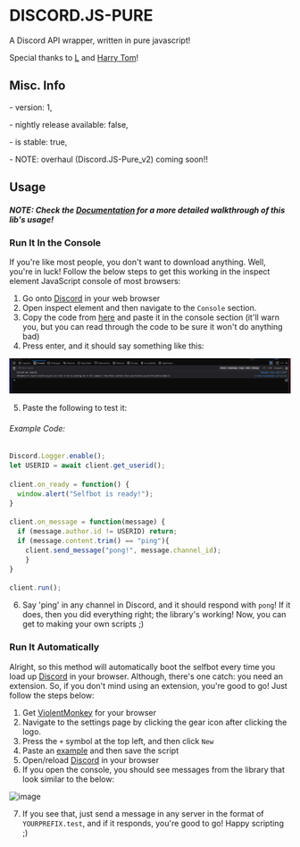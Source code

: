 # DISCORD.JS-PURE
A Discord API wrapper, written in pure javascript!

Special thanks to [L](https://github.com/L5050) and [Harry Tom](https://stackoverflow.com/users/14836368/harry-tom)!

## Misc. Info

\- version: 1,

\- nightly release available: false,

\- is stable: true,

\- NOTE: overhaul (Discord.JS-Pure_v2) coming soon!!

## Usage
##### NOTE: Check the [Documentation](https://github.com/13-05/discord.js-pure/wiki) for a more detailed walkthrough of this lib's usage!
### Run It In the Console
If you're like most people, you don't want to download anything. Well, you're in luck! Follow the below steps to get this working in the inspect element JavaScript console of most browsers:
1) Go onto [Discord](https://discord.com/app) in your web browser
2) Open inspect element and then navigate to the `Console` section.
3) Copy the code from [here](https://raw.githubusercontent.com/13-05/discord.js-pure/main/inspect-console/minified.js) and paste it in the console section (it'll warn you, but you can read through the code to be sure it won't do anything bad)
4) Press enter, and it should say something like this:

![image of inspect console displaying stuff](https://raw.githubusercontent.com/13-05/discord.js-pure/main/images/image.png)

5) Paste the following to test it:
###### Example Code: 
```js
Discord.Logger.enable();
let USERID = await client.get_userid();

client.on_ready = function() {
  window.alert("Selfbot is ready!");
}

client.on_message = function(message) {
  if (message.author.id != USERID) return;
  if (message.content.trim() == "ping"){
    client.send_message("pong!", message.channel_id);
    }
}

client.run();
```

6) Say 'ping' in any channel in Discord, and it should respond with `pong`! If it does, then you did everything right; the library's working! Now, you can get to making your own scripts ;)

### Run It Automatically
Alright, so this method will automatically boot the selfbot every time you load up [Discord](https://discord.com/app) in your browser. Although, there's one catch: you need an extension. So, if you don't mind using an extension, you're good to go! Just follow the steps below:
1) Get [ViolentMonkey](https://violentmonkey.github.io/) for your browser
2) Navigate to the settings page by clicking the gear icon after clicking the logo.
3) Press the `+` symbol at the top left, and then click `New`
4) Paste an [example](https://github.com/13-05/discord.js-pure/blob/main/examples/slightly_advanced_selfbot.user.js) and then save the script
5) Open/reload [Discord](https://discord.com/app) in your browser
6) If you open the console, you should see messages from the library that look similar to the below:

![image](https://user-images.githubusercontent.com/64506392/158729759-e62f079b-ed43-4d8a-966e-9829da85ed39.png)

7) If you see that, just send a message in any server in the format of `YOURPREFIX.test`, and if it responds, you're good to go! Happy scripting ;)
